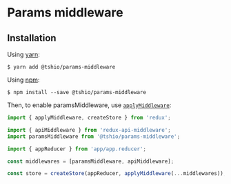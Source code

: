 # Params middleware

## Installation

Using [yarn](https://yarnpkg.com/lang/en/):

    $ yarn add @tshio/params-middleware

Using [npm](https://www.npmjs.com/):

    $ npm install --save @tshio/params-middleware

Then, to enable paramsMiddleware, use [`applyMiddleware`](https://redux.js.org/api-reference/applymiddleware):

```js
import { applyMiddleware, createStore } from 'redux';

import { apiMiddleware } from 'redux-api-middleware';
import paramsMiddleware from '@tshio/params-middleware';

import { appReducer } from 'app/app.reducer';

const middlewares = [paramsMiddleware, apiMiddleware];

const store = createStore(appReducer, applyMiddleware(...middlewares));
```